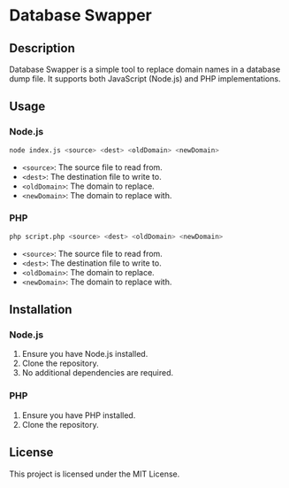 
# Database Swapper

## Description
Database Swapper is a simple tool to replace domain names in a database dump file. It supports both JavaScript (Node.js) and PHP implementations.

## Usage

### Node.js
```bash
node index.js <source> <dest> <oldDomain> <newDomain>
```
- `<source>`: The source file to read from.
- `<dest>`: The destination file to write to.
- `<oldDomain>`: The domain to replace.
- `<newDomain>`: The domain to replace with.

### PHP
```bash
php script.php <source> <dest> <oldDomain> <newDomain>
```
- `<source>`: The source file to read from.
- `<dest>`: The destination file to write to.
- `<oldDomain>`: The domain to replace.
- `<newDomain>`: The domain to replace with.

## Installation

### Node.js
1. Ensure you have Node.js installed.
2. Clone the repository.
3. No additional dependencies are required.

### PHP
1. Ensure you have PHP installed.
2. Clone the repository.

## License
This project is licensed under the MIT License.
```